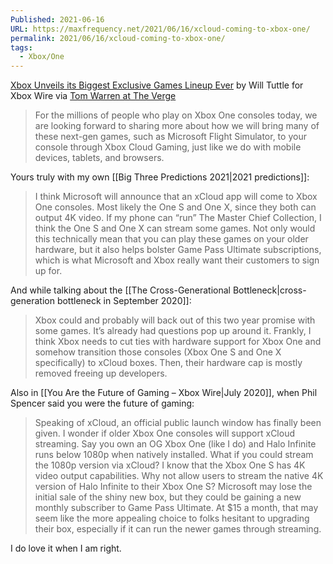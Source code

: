 ```yaml
---
Published: 2021-06-16
URL: https://maxfrequency.net/2021/06/16/xcloud-coming-to-xbox-one/
permalink: 2021/06/16/xcloud-coming-to-xbox-one/
tags:
  - Xbox/One
---
```

[Xbox Unveils its Biggest Exclusive Games Lineup Ever](https://news.xbox.com/en-us/2021/06/13/xbox-and-bethesda-games-showcase-recap/) by Will Tuttle for Xbox Wire via [Tom Warren at The Verge](https://www.theverge.com/2021/6/16/22536418/microsoft-xbox-series-x-games-on-xbox-one-xcloud-streaming)

> For the millions of people who play on Xbox One consoles today, we are looking forward to sharing more about how we will bring many of these next-gen games, such as Microsoft Flight Simulator, to your console through Xbox Cloud Gaming, just like we do with mobile devices, tablets, and browsers.

Yours truly with my own [[Big Three Predictions 2021|2021 predictions]]:

> I think Microsoft will announce that an xCloud app will come to Xbox One consoles. Most likely the One S and One X, since they both can output 4K video. If my phone can “run” The Master Chief Collection, I think the One S and One X can stream some games. Not only would this technically mean that you can play these games on your older hardware, but it also helps bolster Game Pass Ultimate subscriptions, which is what Microsoft and Xbox really want their customers to sign up for.

And while talking about the [[The Cross-Generational Bottleneck|cross-generation bottleneck in September 2020]]:

> Xbox could and probably will back out of this two year promise with some games. It’s already had questions pop up around it. Frankly, I think Xbox needs to cut ties with hardware support for Xbox One and somehow transition those consoles (Xbox One S and One X specifically) to xCloud boxes. Then, their hardware cap is mostly removed freeing up developers.

Also in [[You Are the Future of Gaming – Xbox Wire|July 2020]], when Phil Spencer said you were the future of gaming:

> Speaking of xCloud, an official public launch window has finally been given. I wonder if older Xbox One consoles will support xCloud streaming. Say you own an OG Xbox One (like I do) and Halo Infinite runs below 1080p when natively installed. What if you could stream the 1080p version via xCloud? I know that the Xbox One S has 4K video output capabilities. Why not allow users to stream the native 4K version of Halo Infinite to their Xbox One S? Microsoft may lose the initial sale of the shiny new box, but they could be gaining a new monthly subscriber to Game Pass Ultimate. At $15 a month, that may seem like the more appealing choice to folks hesitant to upgrading their box, especially if it can run the newer games through streaming.

I do love it when I am right.